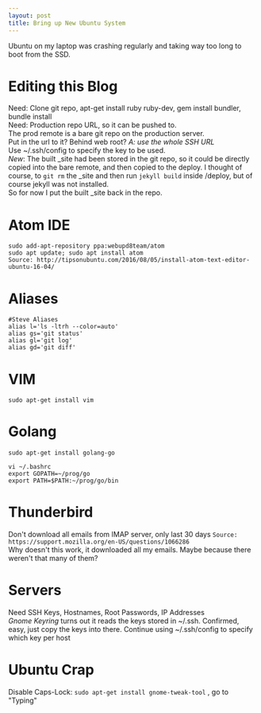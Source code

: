 ```yaml
---
layout: post
title: Bring up New Ubuntu System
---
```

Ubuntu on my laptop was crashing regularly and taking way too long to boot from the SSD.  
  
# Editing this Blog
  Need: Clone git repo, apt-get install ruby ruby-dev, gem install bundler, bundle install  
Need: Production repo URL, so it can be pushed to.  
The prod remote is a bare git repo on the production server.  
Put in the url to it?  Behind web root?  *A:  use the whole SSH URL*  
Use ~/.ssh/config to specify the key to be used.  
*New*:  The built \_site had been stored in the git repo, so it
could be directly copied into the bare remote, and then copied to the deploy.
I thought of course, to `git rm` the \_site and then run `jekyll build`
inside /deploy, but of course jekyll was not installed.  
So for now I put the built \_site back in the repo.

# Atom IDE
`sudo add-apt-repository ppa:webupd8team/atom`  
`sudo apt update; sudo apt install atom`  
`Source: http://tipsonubuntu.com/2016/08/05/install-atom-text-editor-ubuntu-16-04/`

# Aliases
```
#Steve Aliases
alias l='ls -ltrh --color=auto'
alias gs='git status'
alias gl='git log'
alias gd='git diff'
```

# VIM
`sudo apt-get install vim`

# Golang
`sudo apt-get install golang-go`  
```
vi ~/.bashrc
export GOPATH=~/prog/go
export PATH=$PATH:~/prog/go/bin
```

# Thunderbird
Don't download all emails from IMAP server, only last 30 days
`Source: https://support.mozilla.org/en-US/questions/1066286`  
Why doesn't this work, it downloaded all my emails.  Maybe because there weren't that many of them?

# Servers
Need SSH Keys, Hostnames, Root Passwords, IP Addresses  
_Gnome Keyring_ turns out it reads the keys stored in ~/.ssh.  Confirmed, easy, just copy the keys into there.  Continue using ~/.ssh/config to specify which key per host

# Ubuntu Crap
Disable Caps-Lock:  `sudo apt-get install gnome-tweak-tool`  , go to "Typing"  

